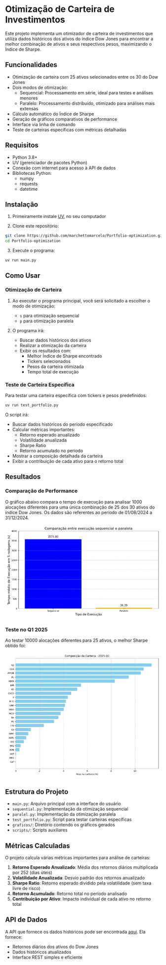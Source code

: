 # Otimização de Carteira de Investimentos

Este projeto implementa um otimizador de carteira de investimentos que utiliza dados históricos dos ativos do índice Dow Jones para encontrar a melhor combinação de ativos e seus respectivos pesos, maximizando o Índice de Sharpe.

## Funcionalidades

-   Otimização de carteira com 25 ativos selecionados entre os 30 do Dow Jones
-   Dois modos de otimização:
    -   Sequencial: Processamento em série, ideal para testes e análises menores
    -   Paralelo: Processamento distribuído, otimizado para análises mais extensas
-   Cálculo automático do Índice de Sharpe
-   Geração de gráficos comparativos de performance
-   Interface via linha de comando
-   Teste de carteiras específicas com métricas detalhadas

## Requisitos

-   Python 3.8+
-   UV (gerenciador de pacotes Python)
-   Conexão com internet para acesso à API de dados
-   Bibliotecas Python:
    -   numpy
    -   requests
    -   datetime

## Instalação

1. Primeiramente instale [UV](https://docs.astral.sh/uv/getting-started/installation/), no seu computador

2. Clone este repositório:

```bash
git clone https://github.com/marchettomarcelo/Portfolio-optimization.git
cd Portfolio-optimization
```

3. Execute o programa:

```bash
uv run main.py
```

## Como Usar

### Otimização de Carteira

1. Ao executar o programa principal, você será solicitado a escolher o modo de otimização:

    - `s` para otimização sequencial
    - `p` para otimização paralela

2. O programa irá:
    - Buscar dados históricos dos ativos
    - Realizar a otimização da carteira
    - Exibir os resultados com:
        - Melhor Índice de Sharpe encontrado
        - Tickers selecionados
        - Pesos da carteira otimizada
        - Tempo total de execução

### Teste de Carteira Específica

Para testar uma carteira específica com tickers e pesos predefinidos:

```bash
uv run test_portfolio.py
```

O script irá:

-   Buscar dados históricos do período especificado
-   Calcular métricas importantes:
    -   Retorno esperado anualizado
    -   Volatilidade anualizada
    -   Sharpe Ratio
    -   Retorno acumulado no período
-   Mostrar a composição detalhada da carteira
-   Exibir a contribuição de cada ativo para o retorno total

## Resultados

### Comparação de Performance

O gráfico abaixo compara o tempo de execução para analisar 1000 alocações diferentes para uma única combinação de 25 dos 30 ativos do índice Dow Jones. Os dados são referentes ao período de 01/08/2024 a 31/12/2024.

![comparando processos](./graficos/comparacao.png)

### Teste no Q1 2025

Ao testar 10000 alocações diferentes para 25 ativos, o melhor Sharpe obtido foi:

![q1 2025](./graficos/q1comp.png)

## Estrutura do Projeto

-   `main.py`: Arquivo principal com a interface do usuário
-   `sequential.py`: Implementação da otimização sequencial
-   `paralel.py`: Implementação da otimização paralela
-   `test_portfolio.py`: Script para testar carteiras específicas
-   `graficos/`: Diretório contendo os gráficos gerados
-   `scripts/`: Scripts auxiliares

## Métricas Calculadas

O projeto calcula várias métricas importantes para análise de carteiras:

1. **Retorno Esperado Anualizado**: Média dos retornos diários multiplicada por 252 (dias úteis)
2. **Volatilidade Anualizada**: Desvio padrão dos retornos anualizado
3. **Sharpe Ratio**: Retorno esperado dividido pela volatilidade (sem taxa livre de risco)
4. **Retorno Acumulado**: Retorno total no período analisado
5. **Contribuição por Ativo**: Impacto individual de cada ativo no retorno total

## API de Dados

A API que fornece os dados históricos pode ser encontrada [aqui](https://github.com/marchettomarcelo/yahoo-dow-data-py). Ela fornece:

-   Retornos diários dos ativos do Dow Jones
-   Dados históricos atualizados
-   Interface REST simples e eficiente
